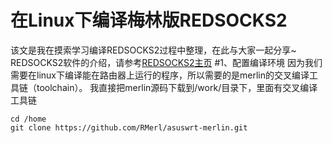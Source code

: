 在Linux下编译梅林版REDSOCKS2
===
该文是我在摸索学习编译REDSOCKS2过程中整理，在此与大家一起分享~<br>
REDSOCKS2软件的介绍，请参考[REDSOCKS2主页](https://github.com/semigodking/redsocks/)
#1、配置编译环境
因为我们需要在linux下编译能在路由器上运行的程序，所以需要的是merlin的交叉编译工具链（toolchain）。
我直接把merlin源码下载到/work/目录下，里面有交叉编译工具链<br>
```
cd /home
git clone https://github.com/RMerl/asuswrt-merlin.git
```
